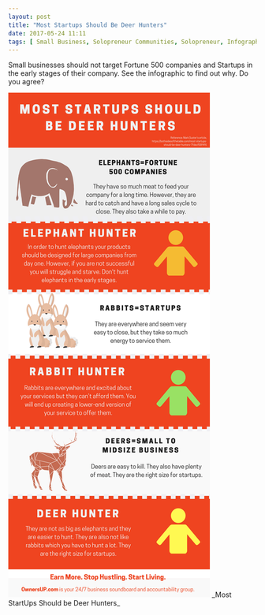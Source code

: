 ```yaml
---
layout: post
title: "Most Startups Should Be Deer Hunters"
date: 2017-05-24 11:11
tags: [ Small Business, Solopreneur Communities, Solopreneur, Infographics, Startup ]
---
```


Small businesses should not target Fortune 500 companies and Startups in the early stages of their company. See the infographic to find out why. Do you agree?

<img src="/images/posts/deer-hunters.png">
_Most StartUps Should be Deer Hunters_
